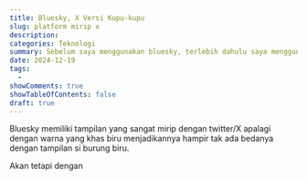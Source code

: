 ```yaml
---
title: Bluesky, X Versi Kupu-kupu
slug: platform mirip x
description:
categories: Teknologi
summary: Sebelum saya menggunakan bluesky, terlebih dahulu saya menggunakan threads yang dirilis oleh meta yang memiliki user interface yang lebih sederhana.
date: 2024-12-19
tags:
  -
showComments: true
showTableOfContents: false
draft: true
---
```


Bluesky memiliki tampilan yang sangat mirip dengan twitter/X apalagi dengan warna yang khas biru menjadikannya hampir tak ada bedanya dengan tampilan si burung biru.

Akan tetapi dengan
